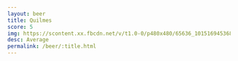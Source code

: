 ```yaml
---
layout: beer
title: Quilmes
score: 5
img: https://scontent.xx.fbcdn.net/v/t1.0-0/p480x480/65636_10151694536878745_1850782094_n.jpg?oh=f3135bcc73d7fa8f728367de17313381&oe=59182C77
desc: Average
permalink: /beer/:title.html
---
```

